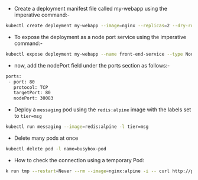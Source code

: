- Create a deployment manifest file called my-webapp using the imperative command:-

```bash
kubectl create deployment my-webapp --image=nginx --replicas=2 --dry-run=client -oyaml > my-webapp.yaml
```

- To expose the deployment as a node port service using the imperative command:-

```bash
kubectl expose deployment my-webapp --name front-end-service --type NodePort --port 80 --dry-run=client -oyaml > front-end-service.yaml
```

- now, add the nodePort field under the ports section as follows:-

```bash
ports:
 - port: 80
   protocol: TCP
   targetPort: 80
   nodePort: 30083
```

- Deploy a `messaging` pod using the `redis:alpine` image with the labels set to `tier=msg`

```bash
kubectl run messaging --image=redis:alpine -l tier=msg
```

- Delete many pods at once
```bash
kubectl delete pod -l name=busybox-pod
```

- How to check the connection using a temporary Pod:
```bash
k run tmp --restart=Never --rm --image=nginx:alpine -i -- curl http://project-plt-6cc-svc.pluto:3333
```